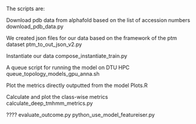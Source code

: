 The scripts are: 

Download pdb data from alphafold based on the list of accession numbers 
download_pdb_data.py 

We created json files for our data based on the framework of the ptm dataset
ptm_to_out_json_v2.py 

Instantiate our data 
compose_instantiate_train.py 

A queue script for running the model on DTU HPC
queue_topology_models_gpu_anna.sh 


Plot the metrics directly outputted from the model
Plots.R 

Calculate and plot the class-wise metrics
calculate_deep_tmhmm_metrics.py


????
evaluate_outcome.py
python_use_model_featureiser.py


